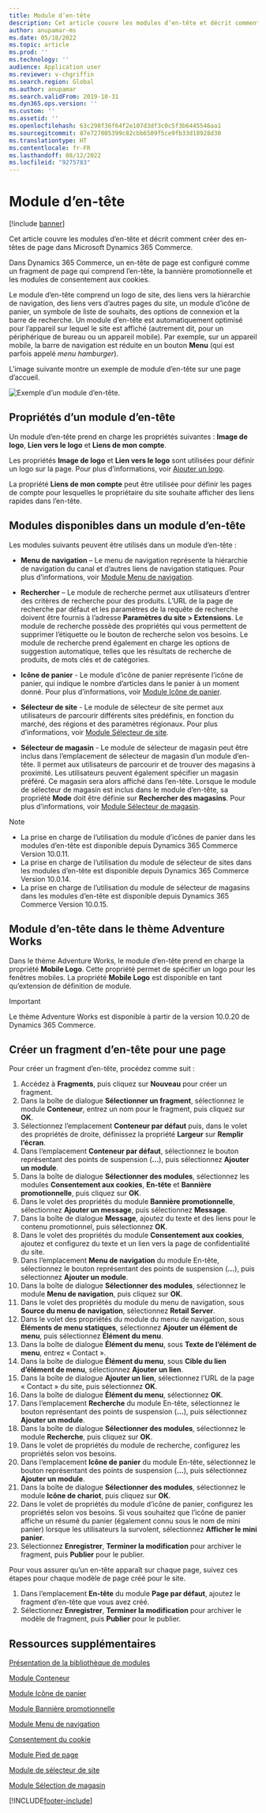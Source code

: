 ```yaml
---
title: Module d’en-tête
description: Cet article couvre les modules d’en-tête et décrit comment créer des en-têtes de page dans Microsoft Dynamics 365 Commerce.
author: anupamar-ms
ms.date: 05/18/2022
ms.topic: article
ms.prod: ''
ms.technology: ''
audience: Application user
ms.reviewer: v-chgriffin
ms.search.region: Global
ms.author: anupamar
ms.search.validFrom: 2019-10-31
ms.dyn365.ops.version: ''
ms.custom: ''
ms.assetid: ''
ms.openlocfilehash: 63c298f36f64f2e107d3df3c0c5f3b6445546aa1
ms.sourcegitcommit: 87e727005399c82cbb6509f5ce9fb33d18928d30
ms.translationtype: HT
ms.contentlocale: fr-FR
ms.lasthandoff: 08/12/2022
ms.locfileid: "9275783"
---
```

# <a name="header-module"></a>Module d’en-tête

[!include [banner](includes/banner.md)]

Cet article couvre les modules d’en-tête et décrit comment créer des en-têtes de page dans Microsoft Dynamics 365 Commerce.

Dans Dynamics 365 Commerce, un en-tête de page est configuré comme un fragment de page qui comprend l’en-tête, la bannière promotionnelle et les modules de consentement aux cookies. 

Le module d’en-tête comprend un logo de site, des liens vers la hiérarchie de navigation, des liens vers d’autres pages du site, un module d’icône de panier, un symbole de liste de souhaits, des options de connexion et la barre de recherche. Un module d’en-tête est automatiquement optimisé pour l’appareil sur lequel le site est affiché (autrement dit, pour un périphérique de bureau ou un appareil mobile). Par exemple, sur un appareil mobile, la barre de navigation est réduite en un bouton **Menu** (qui est parfois appelé *menu hamburger*).

L’image suivante montre un exemple de module d’en-tête sur une page d’accueil.

![Exemple d’un module d’en-tête.](./media/ecommerce-header.png)

## <a name="properties-of-a-header-module"></a>Propriétés d’un module d’en-tête

Un module d’en-tête prend en charge les propriétés suivantes : **Image de logo**, **Lien vers le logo** et **Liens de mon compte**. 

Les propriétés **Image de logo** et **Lien vers le logo** sont utilisées pour définir un logo sur la page. Pour plus d’informations, voir [Ajouter un logo](add-logo.md). 

La propriété **Liens de mon compte** peut être utilisée pour définir les pages de compte pour lesquelles le propriétaire du site souhaite afficher des liens rapides dans l’en-tête.

## <a name="modules-that-are-available-within-a-header-module"></a>Modules disponibles dans un module d’en-tête

Les modules suivants peuvent être utilisés dans un module d’en-tête :

- **Menu de navigation** – Le menu de navigation représente la hiérarchie de navigation du canal et d’autres liens de navigation statiques. Pour plus d’informations, voir [Module Menu de navigation](nav-menu-module.md).

- **Rechercher** – Le module de recherche permet aux utilisateurs d’entrer des critères de recherche pour des produits. L’URL de la page de recherche par défaut et les paramètres de la requête de recherche doivent être fournis à l’adresse **Paramètres du site \> Extensions**. Le module de recherche possède des propriétés qui vous permettent de supprimer l’étiquette ou le bouton de recherche selon vos besoins. Le module de recherche prend également en charge les options de suggestion automatique, telles que les résultats de recherche de produits, de mots clés et de catégories.

- **Icône de panier** - Le module d’icône de panier représente l’icône de panier, qui indique le nombre d’articles dans le panier à un moment donné. Pour plus d’informations, voir [Module Icône de panier](cart-icon-module.md).

- **Sélecteur de site** - Le module de sélecteur de site permet aux utilisateurs de parcourir différents sites prédéfinis, en fonction du marché, des régions et des paramètres régionaux. Pour plus d’informations, voir [Module Sélecteur de site](site-selector.md).

- **Sélecteur de magasin** - Le module de sélecteur de magasin peut être inclus dans l’emplacement de sélecteur de magasin d’un module d’en-tête. Il permet aux utilisateurs de parcourir et de trouver des magasins à proximité. Les utilisateurs peuvent également spécifier un magasin préféré. Ce magasin sera alors affiché dans l’en-tête. Lorsque le module de sélecteur de magasin est inclus dans le module d’en-tête, sa propriété **Mode** doit être définie sur **Rechercher des magasins**. Pour plus d’informations, voir [Module Sélecteur de magasin](store-selector.md).

> [!NOTE]
> - La prise en charge de l’utilisation du module d’icônes de panier dans les modules d’en-tête est disponible depuis Dynamics 365 Commerce Version 10.0.11.
> - La prise en charge de l’utilisation du module de sélecteur de sites dans les modules d’en-tête est disponible depuis Dynamics 365 Commerce Version 10.0.14.
> - La prise en charge de l’utilisation du module de sélecteur de magasins dans les modules d’en-tête est disponible depuis Dynamics 365 Commerce Version 10.0.15.

## <a name="header-module-in-the-adventure-works-theme"></a>Module d’en-tête dans le thème Adventure Works

Dans le thème Adventure Works, le module d’en-tête prend en charge la propriété **Mobile Logo**. Cette propriété permet de spécifier un logo pour les fenêtres mobiles. La propriété **Mobile Logo** est disponible en tant qu’extension de définition de module.

> [!IMPORTANT]
> Le thème Adventure Works est disponible à partir de la version 10.0.20 de Dynamics 365 Commerce.

## <a name="create-a-header-fragment-for-a-page"></a>Créer un fragment d’en-tête pour une page

Pour créer un fragment d’en-tête, procédez comme suit :

1. Accédez à **Fragments**, puis cliquez sur **Nouveau** pour créer un fragment.
1. Dans la boîte de dialogue **Sélectionner un fragment**, sélectionnez le module **Conteneur**, entrez un nom pour le fragment, puis cliquez sur **OK**.
1. Sélectionnez l’emplacement **Conteneur par défaut** puis, dans le volet des propriétés de droite, définissez la propriété **Largeur** sur **Remplir l’écran**.
1. Dans l’emplacement **Conteneur par défaut**, sélectionnez le bouton représentant des points de suspension (**...**), puis sélectionnez **Ajouter un module**.
1. Dans la boîte de dialogue **Sélectionner des modules**, sélectionnez les modules **Consentement aux cookies**, **En-tête** et **Bannière promotionnelle**, puis cliquez sur **OK**.
1. Dans le volet des propriétés du module **Bannière promotionnelle**, sélectionnez **Ajouter un message**, puis sélectionnez **Message**.
1. Dans la boîte de dialogue **Message**, ajoutez du texte et des liens pour le contenu promotionnel, puis sélectionnez **OK**.
1. Dans le volet des propriétés du module **Consentement aux cookies**, ajoutez et configurez du texte et un lien vers la page de confidentialité du site.
1. Dans l’emplacement **Menu de navigation** du module En-tête, sélectionnez le bouton représentant des points de suspension (**...**), puis sélectionnez **Ajouter un module**.
1. Dans la boîte de dialogue **Sélectionner des modules**, sélectionnez le module **Menu de navigation**, puis cliquez sur **OK**.
1. Dans le volet des propriétés du module du menu de navigation, sous **Source du menu de navigation**, sélectionnez **Retail Server**.
1. Dans le volet des propriétés du module du menu de navigation, sous **Éléments de menu statiques**, sélectionnez **Ajouter un élément de menu**, puis sélectionnez **Élément du menu**. 
1. Dans la boîte de dialogue **Élément du menu**, sous **Texte de l’élément de menu**, entrez « Contact ».
1. Dans la boîte de dialogue **Élément du menu**, sous **Cible du lien d’élément de menu**, sélectionnez **Ajouter un lien**.
1. Dans la boîte de dialogue **Ajouter un lien**, sélectionnez l’URL de la page « Contact » du site, puis sélectionnez **OK**.  
1. Dans la boîte de dialogue **Élément du menu**, sélectionnez **OK**.
1. Dans l’emplacement **Recherche** du module En-tête, sélectionnez le bouton représentant des points de suspension (**...**), puis sélectionnez **Ajouter un module**.
1. Dans la boîte de dialogue **Sélectionner des modules**, sélectionnez le module **Recherche**, puis cliquez sur **OK**.
1. Dans le volet de propriétés du module de recherche, configurez les propriétés selon vos besoins.
1. Dans l’emplacement **Icône de panier** du module En-tête, sélectionnez le bouton représentant des points de suspension (**...**), puis sélectionnez **Ajouter un module**.
1. Dans la boîte de dialogue **Sélectionner des modules**, sélectionnez le module **Icône de chariot**, puis cliquez sur **OK**.
1. Dans le volet de propriétés du module d’icône de panier, configurez les propriétés selon vos besoins. Si vous souhaitez que l’icône de panier affiche un résumé du panier (également connu sous le nom de mini panier) lorsque les utilisateurs la survolent, sélectionnez **Afficher le mini panier**.
1. Sélectionnez **Enregistrer**, **Terminer la modification** pour archiver le fragment, puis **Publier** pour le publier.

Pour vous assurer qu’un en-tête apparaît sur chaque page, suivez ces étapes pour chaque modèle de page créé pour le site.

1. Dans l’emplacement **En-tête** du module **Page par défaut**, ajoutez le fragment d’en-tête que vous avez créé.
1. Sélectionnez **Enregistrer**, **Terminer la modification** pour archiver le modèle de fragment, puis **Publier** pour le publier.

## <a name="additional-resources"></a>Ressources supplémentaires

[Présentation de la bibliothèque de modules](starter-kit-overview.md)

[Module Conteneur](add-container-module.md)

[Module Icône de panier](cart-icon-module.md)

[Module Bannière promotionnelle](add-alert.md)

[Module Menu de navigation](nav-menu-module.md) 

[Consentement du cookie](cookie-consent-module.md)

[Module Pied de page](author-footer-module.md)

[Module de sélecteur de site](site-selector.md)

[Module Sélection de magasin](store-selector.md)


[!INCLUDE[footer-include](../includes/footer-banner.md)]
